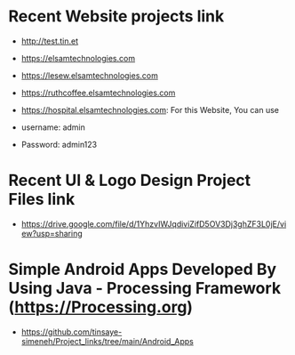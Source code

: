 # Recent Website projects link
- http://test.tin.et
- https://elsamtechnologies.com
- https://lesew.elsamtechnologies.com
- https://ruthcoffee.elsamtechnologies.com

- https://hospital.elsamtechnologies.com: For this Website, You can use 
- username: admin
- Password: admin123

# Recent UI & Logo Design Project Files link
- https://drive.google.com/file/d/1YhzvIWJqdiviZifD5OV3Dj3ghZF3L0jE/view?usp=sharing

# Simple Android Apps Developed By Using Java - Processing Framework (https://Processing.org)
- https://github.com/tinsaye-simeneh/Project_links/tree/main/Android_Apps
